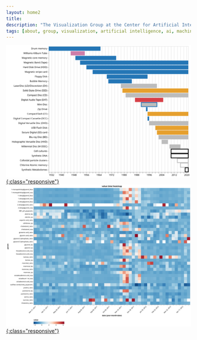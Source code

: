 ```yaml
---
layout: home2
title:
description: "The Visualization Group at the Center for Artificial Intelligence in Public Health Research, ZKI-PH, at the Robert Koch Institute, is led by Dr. habil. Georges Hattab"
tags: [about, group, visualization, artificial intelligence, ai, machine learning, ml, data, representation, abstraction, visualization, vis]
---
```


[![](/images/home/anzel2021.svg "Timeline of Storage Media and their Usage (Anžel et al., 2021)"){:class="responsive"}](https://doi.org/10.1016/j.csbj.2021.08.031) 
[![](/images/home/anzel2022.svg "Metabolite and physico-chemical values over time (Anžel et al., 2022)"){:class="responsive"}](https://doi.org/10.1016/j.csbj.2022.02.012)
<br/>
